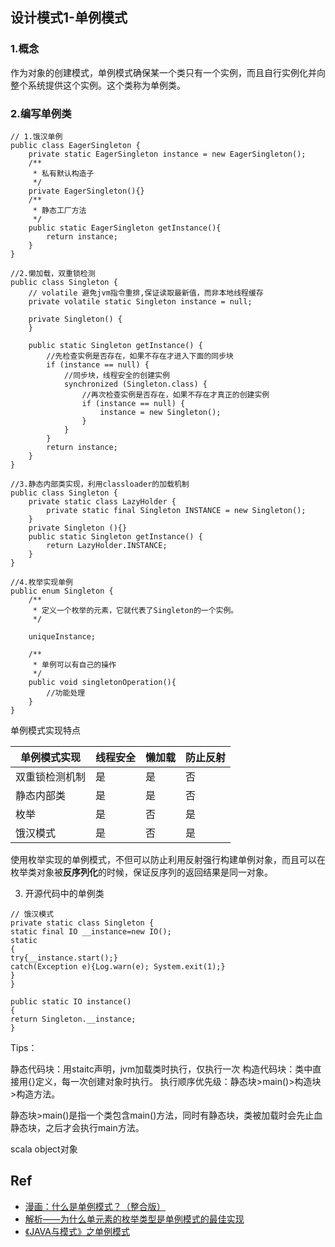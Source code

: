 ## 设计模式1-单例模式

### 1.概念

作为对象的创建模式，单例模式确保某一个类只有一个实例，而且自行实例化并向整个系统提供这个实例。这个类称为单例类。

### 2.编写单例类

```
// 1.饿汉单例
public class EagerSingleton {
    private static EagerSingleton instance = new EagerSingleton();
    /**
     * 私有默认构造子
     */
    private EagerSingleton(){}
    /**
     * 静态工厂方法
     */
    public static EagerSingleton getInstance(){
        return instance;
    }
}

//2.懒加载，双重锁检测
public class Singleton {
    // volatile 避免jvm指令重排,保证读取最新值，而非本地线程缓存
    private volatile static Singleton instance = null;

    private Singleton() {
    }

    public static Singleton getInstance() {
        //先检查实例是否存在，如果不存在才进入下面的同步块
        if (instance == null) {
            //同步块，线程安全的创建实例
            synchronized (Singleton.class) {
                //再次检查实例是否存在，如果不存在才真正的创建实例
                if (instance == null) {
                    instance = new Singleton();
                }
            }
        }
        return instance;
    }
}

//3.静态内部类实现，利用classloader的加载机制
public class Singleton {
    private static class LazyHolder {
        private static final Singleton INSTANCE = new Singleton();
    }
    private Singleton (){}
    public static Singleton getInstance() {
        return LazyHolder.INSTANCE;
    }
}

//4.枚举实现单例
public enum Singleton {
    /**
     * 定义一个枚举的元素，它就代表了Singleton的一个实例。
     */

    uniqueInstance;

    /**
     * 单例可以有自己的操作
     */
    public void singletonOperation(){
        //功能处理
    }
}
```

单例模式实现特点

| 单例模式实现  | 线程安全 | 懒加载 | 防止反射 |
| ------- | ---- | --- | ---- |
| 双重锁检测机制 | 是    | 是   | 否    |
| 静态内部类   | 是    | 是   | 否    |
| 枚举      | 是    | 否   | 是    |
| 饿汉模式    | 是    | 否   | 是    |

使用枚举实现的单例模式，不但可以防止利用反射强行构建单例对象，而且可以在枚举类对象被**反序列化**的时候，保证反序列的返回结果是同一对象。

3. 开源代码中的单例类

```
// 饿汉模式
private static class Singleton {
static final IO __instance=new IO();
static
{
try{__instance.start();}
catch(Exception e){Log.warn(e); System.exit(1);}
}
}

public static IO instance()
{
return Singleton.__instance;
}
```

Tips：

静态代码块：用staitc声明，jvm加载类时执行，仅执行一次
构造代码块：类中直接用{}定义，每一次创建对象时执行。
执行顺序优先级：静态块>main()>构造块>构造方法。

静态块>main()是指一个类包含main()方法，同时有静态块，类被加载时会先止血静态块，之后才会执行main方法。

scala object对象

## Ref

- [漫画：什么是单例模式？（整合版）](https://mp.weixin.qq.com/s?__biz=MzI2NjA3NTc4Ng==&mid=2652079819&idx=1&sn=9aff561b9d2c577a585c4d5bd60d0b36&chksm=f1748d2ec6030438ce41c0511266db4b796ce84373d7495bef08c0e1cb318febb533b4aa18aa&scene=0&key=992663b93d3579e7f267355cc7eae43be3842c871f753d748969472e90acb5bda8f16f6ef4b2d194f08ea957bccf516a093afe11d5d4ddadbcea1103d57eee45858af398b65a8545a659816e5fa66a998bb04d92fd9371f687f532cd8622797679d7bec614c03015bec7816b2c4262effc1745fcf5c1b5a5d270e0f8b8faa299&ascene=14&uin=MjI0OTk4MTg2NA%3D%3D&devicetype=Windows+10+x64&version=6300002f&lang=zh_CN&exportkey=ARO42%2Flfq8HYO2zE%2FXP2wK4%3D&pass_ticket=j8Vsn2qFKV27IDHiG7GW%2FZn8nH%2Fv5cMk%2FdtcA1Bt%2FtAl7lJ0%2B7kzaX4zSOHh6rwL&wx_header=0)
- [解析——为什么单元素的枚举类型是单例模式的最佳实现](https://blog.csdn.net/whgtheone/article/details/82990139)
- [《JAVA与模式》之单例模式](https://www.cnblogs.com/java-my-life/archive/2012/03/31/2425631.html)
